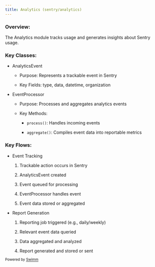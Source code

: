 ```yaml
---
title: Analytics (sentry/analytics)
---
```

### Overview:&nbsp;

The Analytics module tracks usage and generates insights about Sentry usage.

### Key Classes:

- AnalyticsEvent

  - Purpose: Represents a trackable event in Sentry

  - Key Fields: type, data, datetime, organization

- EventProcessor

  - Purpose: Processes and aggregates analytics events

  - Key Methods:

    - `process()`: Handles incoming events

    - `aggregate()`: Compiles event data into reportable metrics

### Key Flows:

- Event Tracking

  1. Trackable action occurs in Sentry

  2. AnalyticsEvent created

  3. Event queued for processing

  4. EventProcessor handles event

  5. Event data stored or aggregated

- Report Generation

  1. Reporting job triggered (e.g., daily/weekly)

  2. Relevant event data queried

  3. Data aggregated and analyzed

  4. Report generated and stored or sent

<SwmMeta version="3.0.0" repo-id="Z2l0aHViJTNBJTNBc2VudHJ5LWNsYXVkZSUzQSUzQXNodWp1dXU=" repo-name="sentry-claude"><sup>Powered by [Swimm](https://app.swimm.io/)</sup></SwmMeta>
